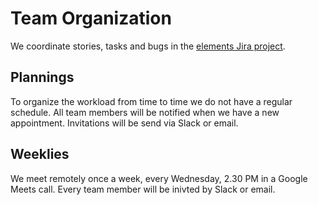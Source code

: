 # Team Organization

We coordinate stories, tasks and bugs in the [elements Jira project](https://jira.inovex.de/projects/ELEMENTS/summary).

## Plannings

To organize the workload from time to time we do not have a regular schedule. All team members will be notified when we have a new appointment. Invitations will be send via Slack or email.

## Weeklies

We meet remotely once a week, every Wednesday, 2.30 PM in a Google Meets call. Every team member will be inivted by Slack or email.

